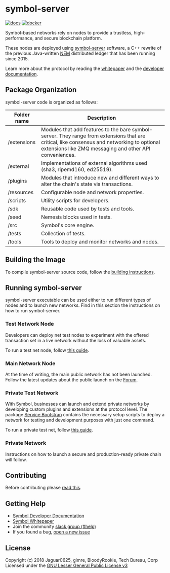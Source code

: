 # symbol-server

[![docs](badges/docs--green.svg)](https://nemtech.github.io)
[![docker](badges/docker-techbureau-brightgreen.svg)](https://hub.docker.com/u/techbureau)

Symbol-based networks rely on nodes to provide a trustless, high-performance, and secure blockchain platform.

These nodes are deployed using [symbol-server] software, a C++ rewrite of the previous Java-written [NEM] distributed ledger that has been running since 2015.

Learn more about the protocol by reading the [whitepaper] and the  [developer documentation].

## Package Organization

symbol-server code is organized as follows:

| Folder name | Description |
| -------------|--------------|
|/extensions | Modules that add features to the bare symbol-server. They range from extensions that are critical, like consensus and networking to optional extensions like ZMQ messaging and other API conveniences. |
| /external | Implementations of external algorithms used (sha3, ripemd160, ed25519).  |
| /plugins | Modules that introduce new and different ways to alter the chain's state via transactions. |
|/resources | Configurable node and network properties. |
|/scripts | Utility scripts for developers. |
|/sdk | Reusable code used by tests and tools. |
| /seed | Nemesis blocks used in tests. |
| /src | Symbol's core engine. |
| /tests | Collection of tests. |
| /tools | Tools to deploy and monitor networks and nodes. |

## Building the Image

To compile symbol-server source code, follow the [building instructions](BUILDING.md). 

## Running symbol-server

symbol-server executable can be used either to run different types of nodes and to launch new networks. Find in this section the instructions on how to run symbol-server.

### Test Network Node

Developers can deploy net test nodes to experiment with the offered transaction set in a live network without the loss of valuable assets. 

To run a test net node, follow [this guide](https://nemtech.github.io/guides/network/running-a-test-net-node.html#running-a-test-net-node).

### Main Network Node

At the time of writing, the main public network has not been launched. Follow the latest updates about the public launch on the [Forum].

### Private Test Network

With Symbol, businesses can launch and extend private networks by developing custom plugins and extensions at the protocol level. The package [Service Bootstrap] contains the necessary setup scripts to deploy a network for testing and development purposes with just one command. 

To run a private test net, follow [this guide](https://nemtech.github.io/guides/network/creating-a-private-test-net.html#creating-a-private-test-net).

### Private Network
 
Instructions on how to launch a secure and production-ready private chain will follow.

## Contributing

Before contributing please [read this](CONTRIBUTING.md).

## Getting Help

- [Symbol Developer Documentation][developer documentation]
- [Symbol Whitepaper][whitepaper]
- Join the community [slack group (#help)][slack] 
- If you found a bug, [open a new issue][issues]

## License

Copyright (c) 2018 Jaguar0625, gimre, BloodyRookie, Tech Bureau, Corp Licensed under the [GNU Lesser General Public License v3](LICENSE)

[developer documentation]: https://nemtech.github.io
[Forum]: https://forum.nem.io/c/announcement
[issues]: https://github.com/nemtech/catapult-server/issues
[slack]: https://join.slack.com/t/nem2/shared_invite/enQtMzY4MDc2NTg0ODgyLWZmZWRiMjViYTVhZjEzOTA0MzUyMTA1NTA5OWQ0MWUzNTA4NjM5OTJhOGViOTBhNjkxYWVhMWRiZDRkOTE0YmU
[symbol-server]: https://github.com/nemtech/catapult-server
[symbol-rest]: https://github.com/nemtech/catapult-rest
[Service Bootstrap]: https://github.com/techbureau/catapult-service-bootstrap
[nem]: https://nem.io
[whitepaper]: https://nemtech.github.io/catapult-whitepaper/main.pdf
